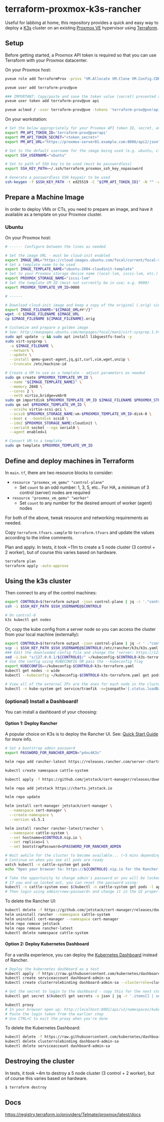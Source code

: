 # terraform-proxmox-k3s-rancher

Useful for labbing at home, this repository provides a quick and easy way to deploy a [K3s](https://k3s.io/) cluster on an existing [Proxmox VE](https://www.proxmox.com/en/proxmox-ve) hypervisor using [Terraform](https://www.terraform.io/).

## Setup

Before getting started, a Proxmox API token is required so that you can use Terraform with your Proxmox datacenter.

On your Proxmox host:

```sh
pveum role add TerraformProv -privs "VM.Allocate VM.Clone VM.Config.CDROM VM.Config.CPU VM.Config.Cloudinit VM.Config.Disk VM.Config.HWType VM.Config.Memory VM.Config.Network VM.Config.Options VM.Monitor VM.Audit VM.PowerMgmt Datastore.AllocateSpace Datastore.Audit"

pveum user add terraform-prov@pve

### IMPORTANT: Copy/paste and save the token value (secret) presented after running the command below. You are only shown it once and need to set it later as PM_API_TOKEN_SECRET
pveum user token add terraform-prov@pve api

pveum aclmod / -user terraform-prov@pve -tokens 'terraform-prov@pve!api' -role TerraformProv
```

On your workstation:

```sh
# Set the below appropriately for your Proxmox API token ID, secret, and API URL
export PM_API_TOKEN_ID='terraform-prov@pve!api'
export PM_API_TOKEN_SECRET="<token_secret>"
export PM_API_URL="https://proxmox-server01.example.com:8006/api2/json"

# Set to the default username for the image being used (e.g. ubuntu, cloud-user, etc.)
export SSH_USERNAME="ubuntu"

# Set to path of SSH key to be used (must be passwordless)
export SSH_KEY_PATH=~/.ssh/terraform_proxmox_ssh_key_nopassword

# Generate a passwordless SSH keypair to be used
ssh-keygen -f $SSH_KEY_PATH -t ed25519 -C "${PM_API_TOKEN_ID}" -N "" -q
```

## Prepare a Machine Image

In order to deploy VMs or CTs, you need to prepare an image, and have it available as a template on your Proxmox cluster.

### Ubuntu

On your Proxmox host:

```sh
# ------ Configure between the lines as needed

# Set the image URL - must be cloud-init enabled
export IMAGE_URL="https://cloud-images.ubuntu.com/focal/current/focal-server-cloudimg-amd64.img"
# Set a template name to be used
export IMAGE_TEMPLATE_NAME="ubuntu-2004-cloudinit-template"
# Set to your Proxmox storage device name (local-lvm, iscsi-lvm, etc.)
export PROXMOX_STORAGE_NAME="iscsi-lvm"
# Set the template VM ID (must not currently be in use; e.g. 9000)
export PROXMOX_TEMPLATE_VM_ID=9000

# ------

# Download cloud-init image and keep a copy of the original (.orig) since we'll be customizing it
export IMAGE_FILENAME="${IMAGE_URL##*/}"
wget -O $IMAGE_FILENAME $IMAGE_URL
cp $IMAGE_FILENAME ${IMAGE_FILENAME}.orig

# Customize and prepare a golden image
# See: http://manpages.ubuntu.com/manpages/focal/man1/virt-sysprep.1.html
sudo apt update -y && sudo apt install libguestfs-tools -y
sudo virt-sysprep \
  -a $IMAGE_FILENAME \
  --network \
  --update \
  --install qemu-guest-agent,jq,git,curl,vim,wget,unzip \
  --truncate /etc/machine-id

# Create a VM to use as a template - adjust parameters as needed
sudo qm create $PROXMOX_TEMPLATE_VM_ID \
  --name "${IMAGE_TEMPLATE_NAME}" \
  --memory 2048 \
  --cores 2 \
  --net0 virtio,bridge=vmbr0
sudo qm importdisk $PROXMOX_TEMPLATE_VM_ID $IMAGE_FILENAME $PROXMOX_STORAGE_NAME
sudo qm set $PROXMOX_TEMPLATE_VM_ID \
  --scsihw virtio-scsi-pci \
  --scsi0 $PROXMOX_STORAGE_NAME:vm-$PROXMOX_TEMPLATE_VM_ID-disk-0 \
  --boot c --bootdisk scsi0 \
  --ide2 $PROXMOX_STORAGE_NAME:cloudinit \
  --serial0 socket --vga serial0 \
  --agent enabled=1

# Convert VM to a template
sudo qm template $PROXMOX_TEMPLATE_VM_ID
```

## Define and deploy machines in Terraform

In `main.tf`, there are two resource blocks to consider:

- `resource "proxmox_vm_qemu" "control-plane"`
  - Set `count` to an odd number: 1, 3, 5, etc.. For HA, a minimum of 3 control (server) nodes are required
- `resource "proxmox_vm_qemu" "worker"`
  - Set `count` to any number for the desired amount of worker (agent) nodes

For both of the above, tweak resource and networking requirements as needed.

Copy `terraform.tfvars.sample` to `terraform.tfvars` and update the values according to the inline comments.

Plan and apply. In tests, it took ~11m to create a 5 node cluster (3 control + 2 worker), but of course this varies based on hardware.

```sh
terraform plan
terraform apply -auto-approve
```

## Using the k3s cluster

Then connect to any of the control machines:

```sh
export CONTROL0=$(terraform output -json control-plane | jq -r '."control-0"')
ssh -i $SSH_KEY_PATH $SSH_USERNAME@$CONTROL0

# On control-0
k3s kubectl get nodes
```

Or, copy the kube config from a server node so you can access the cluster from your local machine (externally):

```sh
export CONTROL0=$(terraform output -json control-plane | jq -r ' ."control-0"')
scp -i $SSH_KEY_PATH $SSH_USERNAME@$CONTROL0:/etc/rancher/k3s/k3s.yaml ~/kubeconfig-$CONTROL0-k3s-terraform.yaml
### Edit the downloaded config file and change the "server: https://127.0.0.1:6443" line to match the IP of one of the control machines
sed -i.bak "s/127.0.0.1/${CONTROL0}/" ~/kubeconfig-$CONTROL0-k3s-terraform.yaml
# Use the config using KUBECONFIG OR pass the --kubeconfig flag
export KUBECONFIG=~/kubeconfig-$CONTROL0-k3s-terraform.yaml
kubectl get nodes -o wide
kubectl --kubeconfig ~/kubeconfig-$CONTROL0-k3s-terraform.yaml get pods --all-namespaces

# View all of the external IPs are the ones for each node in the cluster
kubectl -n kube-system get service/traefik -o=jsonpath='{.status.loadBalancer.ingress}' | jq -r 'map(.ip)'
```

### (optional) Install a Dashboard!

You can install a dashboard of your choosing:

#### Option 1: Deploy Rancher

A popular choice on K3s is to deploy the Rancher UI. See: [Quick Start Guide](https://rancher.com/docs/rancher/v2.6/en/quick-start-guide/deployment/quickstart-manual-setup/) for more info.

```sh
# Set a bootstrap admin password
export PASSWORD_FOR_RANCHER_ADMIN="p4nc4K3s"

helm repo add rancher-latest https://releases.rancher.com/server-charts/latest

kubectl create namespace cattle-system

kubectl apply -f https://github.com/jetstack/cert-manager/releases/download/v1.5.1/cert-manager.crds.yaml

helm repo add jetstack https://charts.jetstack.io

helm repo update

helm install cert-manager jetstack/cert-manager \
  --namespace cert-manager \
  --create-namespace \
  --version v1.5.1

helm install rancher rancher-latest/rancher \
  --namespace cattle-system \
  --set hostname=$CONTROL0.nip.io \
  --set replicas=1 \
  --set bootstrapPassword=$PASSWORD_FOR_RANCHER_ADMIN

# Wait awhile for the cluster to become available... (~5 mins depending on cluster)
# Continue on when you see all pods are ready
watch kubectl -n cattle-system get pods
echo "Open your browser to: https://${CONTROL0}.nip.io for the Rancher UI."

# Take the opportunity to change admin's password or you will be locked out...
# If you end up locked out, you can reset the password using:
kubectl -n cattle-system exec $(kubectl -n cattle-system get pods -l app=rancher | grep '1/1' | head -1 | awk '{ print $1 }') -- reset-password
# Then login using admin/<new-password> and change it in the UI properly.
```

To delete the Rancher UI:

```sh
kubectl delete -f https://github.com/jetstack/cert-manager/releases/download/v1.5.1/cert-manager.crds.yaml
helm uninstall rancher --namespace cattle-system
helm uninstall cert-manager --namespace cert-manager
helm repo remove jetstack
helm repo remove rancher-latest
kubectl delete namespace cattle-system
```

#### Option 2: Deploy Kubernetes Dashboard

For a vanilla experience, you can deploy the [Kubernetes Dashboard](https://github.com/kubernetes/dashboard) instead of Rancher.

```sh
# Deploy the kubernetes dashboard as a test
kubectl apply -f https://raw.githubusercontent.com/kubernetes/dashboard/v2.5.0/aio/deploy/recommended.yaml
kubectl create serviceaccount dashboard-admin-sa
kubectl create clusterrolebinding dashboard-admin-sa --clusterrole=cluster-admin --serviceaccount=default:dashboard-admin-sa

# Get the secret to login to the dashboard - copy this for the next steps
kubectl get secret $(kubectl get secrets -o json | jq -r '.items[] | select(.metadata.name | test("dashboard-admin-sa-token-")) | .metadata.name') -o jsonpath='{.data.token}' | base64 -d

kubectl proxy
# In your browser open up: http://localhost:8001/api/v1/namespaces/kubernetes-dashboard/services/https:kubernetes-dashboard:/proxy/
# Paste the login token from the earlier step
# Use CTRL+C to exit the proxy when you're done
```

To delete the Kubernetes Dashboard:

```sh
kubectl delete -f https://raw.githubusercontent.com/kubernetes/dashboard/v2.5.0/aio/deploy/recommended.yaml
kubectl delete clusterrolebinding dashboard-admin-sa
kubectl delete serviceaccount dashboard-admin-sa
```

## Destroying the cluster

In tests, it took ~4m to destroy a 5 node cluster (3 control + 2 worker), but of course this varies based on hardware.

```sh
$ terraform destroy
```

## Docs

https://registry.terraform.io/providers/Telmate/proxmox/latest/docs
